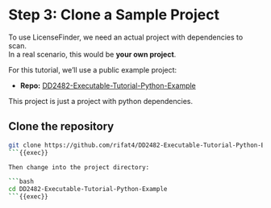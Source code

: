 # Step 3: Clone a Sample Project

To use LicenseFinder, we need an actual project with dependencies to scan.  
In a real scenario, this would be **your own project**.


For this tutorial, we’ll use a public example project:

- **Repo:** [DD2482-Executable-Tutorial-Python-Example](https://github.com/rifat4/DD2482-Executable-Tutorial-Python-Example)

This project is just a project with python dependencies.

## Clone the repository

```bash
git clone https://github.com/rifat4/DD2482-Executable-Tutorial-Python-Example.git
```{{exec}}

Then change into the project directory:

```bash
cd DD2482-Executable-Tutorial-Python-Example
```{{exec}}

